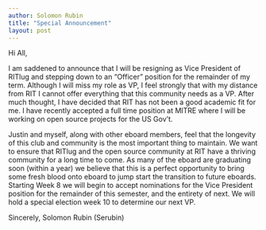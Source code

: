 ```yaml
---
author: Solomon Rubin
title: "Special Announcement"
layout: post
---
```


Hi All,

I am saddened to announce that I will be resigning as Vice President of RITlug and stepping down to an “Officer” position for the remainder of my term. Although I will miss my role as VP, I feel strongly that with my distance from RIT I cannot offer everything that this community needs as a VP. After much thought, I have decided that RIT has not been a good academic fit for me. I have recently accepted a full time position at MITRE where I will be working on open source projects for the US Gov’t.

Justin and myself, along with other eboard members, feel that the longevity of this club and community is the most important thing to maintain. We want to ensure that RITlug and the open source community at RIT have a thriving community for a long time to come. As many of the eboard are graduating soon (within a year) we believe that this is a perfect opportunity to bring some fresh blood onto eboard to jump start the transition to future eboards. Starting Week 8 we will begin to accept nominations for the Vice President position for the remainder of this semester, and the entirety of next. We will hold a special election week 10 to determine our next VP.

Sincerely,
Solomon Rubin (Serubin)
